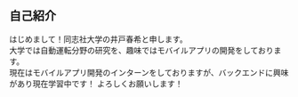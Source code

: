 ## 自己紹介
はじめまして！同志社大学の井戸春希と申します。  
大学では自動運転分野の研究を、趣味ではモバイルアプリの開発をしております。  
現在はモバイルアプリ開発のインターンをしておりますが、バックエンドに興味があり現在学習中です！
よろしくお願いします！
